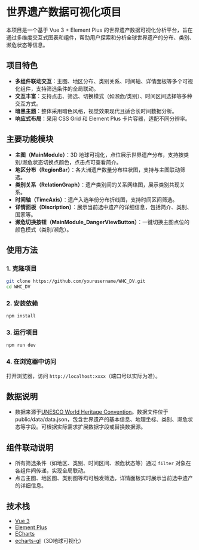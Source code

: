 # 世界遗产数据可视化项目

本项目是一个基于 Vue 3 + Element Plus 的世界遗产数据可视化分析平台，旨在通过多维度交互式图表和组件，帮助用户探索和分析全球世界遗产的分布、类别、濒危状态等信息。

## 项目特色

- **多组件联动交互**：主图、地区分布、类别关系、时间轴、详情面板等多个可视化组件，支持筛选条件的全局联动。
- **交互丰富**：支持点击、筛选、切换模式（如濒危/类别）、时间区间选择等多种交互方式。
- **暗黑主题**：整体采用暗色风格，视觉效果现代且适合长时间数据分析。
- **响应式布局**：采用 CSS Grid 和 Element Plus 卡片容器，适配不同分辨率。

## 主要功能模块

- **主图（MainModule）**：3D 地球可视化，点位展示世界遗产分布，支持按类别/濒危状态切换点颜色，点击点可查看简介。
- **地区分布（RegionBar）**：各大洲遗产数量分布柱状图，支持与主图联动筛选。
- **类别关系（RelationGraph）**：遗产类别间的关系网络图，展示类别共现关系。
- **时间轴（TimeAxis）**：遗产入选年份分布折线图，支持时间区间筛选。
- **详情面板（Discription）**：展示当前选中遗产的详细信息，包括简介、类别、国家等。
- **濒危切换按钮（MainModule_DangerViewButton）**：一键切换主图点位的颜色模式（类别/濒危）。

## 使用方法

### 1. 克隆项目

```bash
git clone https://github.com/yourusername/WHC_DV.git
cd WHC_DV
```
### 2. 安装依赖

```bash
npm install
```
### 3. 运行项目

```bash
npm run dev
``` 
### 4. 在浏览器中访问

打开浏览器，访问 `http://localhost:xxxx`（端口号以实际为准）。


## 数据说明

 - 数据来源于[UNESCO World Heritage Convention](https://whc.unesco.org/)。数据文件位于 public/data/data.json，包含世界遗产的基本信息、地理坐标、类别、濒危状态等字段。可根据实际需求扩展数据字段或替换数据源。

## 组件联动说明

- 所有筛选条件（如地区、类别、时间区间、濒危状态等）通过 `filter` 对象在各组件间传递，实现全局联动。
- 点击主图、地区图、类别图等均可触发筛选，详情面板实时展示当前选中遗产的详细信息。

## 技术栈

- [Vue 3](https://vuejs.org/)
- [Element Plus](https://element-plus.org/)
- [ECharts](https://echarts.apache.org/)
- [echarts-gl](https://github.com/ecomfe/echarts-gl)（3D地球可视化）
